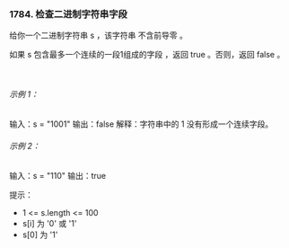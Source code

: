 ### 1784. 检查二进制字符串字段

给你一个二进制字符串 s ，该字符串 不含前导零 。

如果 s 包含最多一个连续的一段1组成的字段 ，返回 true 。否则，返回 false 。

 

###### 示例 1：

输入：s = "1001"
输出：false
解释：字符串中的 1 没有形成一个连续字段。

###### 示例 2：

输入：s = "110"
输出：true


提示：

- 1 <= s.length <= 100
- s[i]​​​​ 为 '0' 或 '1'
- s[0] 为 '1'
